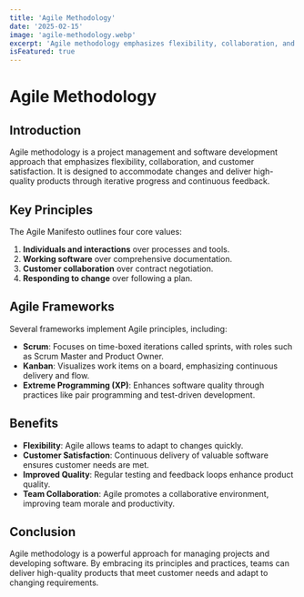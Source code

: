 ```yaml
---
title: 'Agile Methodology'
date: '2025-02-15'
image: 'agile-methodology.webp'
excerpt: 'Agile methodology emphasizes flexibility, collaboration, and customer satisfaction in project management and software development.'
isFeatured: true
---
```


# Agile Methodology

## Introduction

Agile methodology is a project management and software development approach that emphasizes flexibility, collaboration, and customer satisfaction. It is designed to accommodate changes and deliver high-quality products through iterative progress and continuous feedback.

## Key Principles

The Agile Manifesto outlines four core values:

1. **Individuals and interactions** over processes and tools.
2. **Working software** over comprehensive documentation.
3. **Customer collaboration** over contract negotiation.
4. **Responding to change** over following a plan.

## Agile Frameworks

Several frameworks implement Agile principles, including:

-   **Scrum**: Focuses on time-boxed iterations called sprints, with roles such as Scrum Master and Product Owner.
-   **Kanban**: Visualizes work items on a board, emphasizing continuous delivery and flow.
-   **Extreme Programming (XP)**: Enhances software quality through practices like pair programming and test-driven development.

## Benefits

-   **Flexibility**: Agile allows teams to adapt to changes quickly.
-   **Customer Satisfaction**: Continuous delivery of valuable software ensures customer needs are met.
-   **Improved Quality**: Regular testing and feedback loops enhance product quality.
-   **Team Collaboration**: Agile promotes a collaborative environment, improving team morale and productivity.

## Conclusion

Agile methodology is a powerful approach for managing projects and developing software. By embracing its principles and practices, teams can deliver high-quality products that meet customer needs and adapt to changing requirements.
